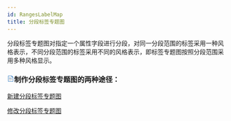 ```yaml
---
id: RangesLabelMap
title: 分段标签专题图
---
```

分段标签专题图对指定一个属性字段进行分段，对同一分段范围的标签采用一种风格表示，不同分段范围的标签采用不同的风格表示，即标签专题图按照分段范围采用多种风格显示。

### ![](../../img/read.gif)制作分段标签专题图的两种途径：

 [新建分段标签专题图](RangesLabelMapDefault)

 [修改分段标签专题图](RangesLabelMapDia)

